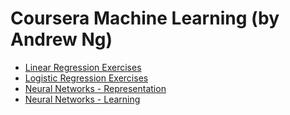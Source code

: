 # Coursera Machine Learning (by Andrew Ng)

* [Linear Regression Exercises](./linear-regression)
* [Logistic Regression Exercises](./logistic-regression)
* [Neural Networks - Representation](./neural-networks-representation)
* [Neural Networks - Learning](./neural-networks-learning)
